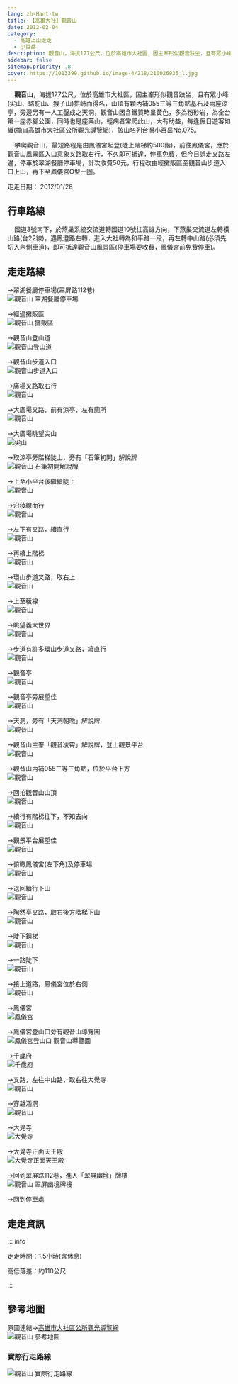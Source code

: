 ```yaml
---
lang: zh-Hant-tw
title: 【高雄大社】觀音山
date: 2012-02-04
category: 
  - 高雄上山走走
  - 小百岳
description: 觀音山，海拔177公尺，位於高雄巿大社區，因主峯形似觀音趺坐，且有眾小峰(尖山、駱駝山、猴子山)拱峙而得名，山頂有顆內補055三等三角點基石及兩座涼亭，旁邊另有一人工鑿成之天洞，觀音山因含鐵質略呈黃色，多為粉砂岩，為全台第一座赤腳公園，同時也是座藥山，輕病者常爬此山，大有助益，每逢假日遊客如織，該山名列台灣小百岳No.075。
sidebar: false
sitemap.priority: .8
cover: https://1013399.github.io/image-4/218/210026935_l.jpg
---
```


    **觀音山**，海拔177公尺，位於高雄巿大社區，因主峯形似觀音趺坐，且有眾小峰(尖山、駱駝山、猴子山)拱峙而得名，山頂有顆內補055三等三角點基石及兩座涼亭，旁邊另有一人工鑿成之天洞，觀音山因含鐵質略呈黃色，多為粉砂岩，為全台第一座赤腳公園，同時也是座藥山，輕病者常爬此山，大有助益，每逢假日遊客如織(摘自高雄市大社區公所觀光導覽網)，該山名列台灣小百岳No.075。  

<!-- more -->

    攀爬觀音山，最短路程是由鳳儀宮起登(陡上階梯約500階)，前往鳳儀宮，應於觀音山風景區入口意象叉路取右行，不久即可抵達，停車免費，但今日誤走叉路左邊，停車於翠湖餐廳停車場，計次收費50元，行程改由經攤販區至觀音山步道入口上山，再下至鳳儀宮O型一圈。

走走日期： 2012/01/28

## 行車路線
    國道3號南下，於燕巢系統交流道轉國道10號往高雄方向，下燕巢交流道左轉橫山路(台22線)，遇鳳澄路左轉，進入大社轉為和平路一段，再左轉中山路(必須先切入內側車道)，即可抵達觀音山風景區(停車場要收費，鳳儀宮前免費停車)。

## 走走路線
→翠湖餐廳停車場(翠屏路112巷)  
![觀音山 翠湖餐廳停車場](https://1013399.github.io/image-4/218/210026756_l.jpg)

→經過攤販區  
![觀音山 攤販區](https://1013399.github.io/image-4/218/210026760_l.jpg)

→觀音山登山道  
![觀音山登山道](https://1013399.github.io/image-4/218/210026764_l.jpg)

→觀音山步道入口  
![觀音山步道入口](https://1013399.github.io/image-4/218/210026780_l.jpg)

→廣場叉路取右行  
![觀音山](https://1013399.github.io/image-4/218/210026784_l.jpg)

→大廣場叉路，前有涼亭，左有廁所  
![觀音山](https://1013399.github.io/image-4/218/210026793_l.jpg)

→大廣場眺望尖山  
![尖山](https://1013399.github.io/image-4/218/210132776_l.jpg)

→取涼亭旁階梯陡上，旁有「石筆初開」解說牌  
![觀音山 石筆初開解說牌](https://1013399.github.io/image-4/218/210118890_l.jpg)

→上至小平台後繼續陡上  
![觀音山](https://1013399.github.io/image-4/218/210026822_l.jpg)

→沿稜線而行  
![觀音山](https://1013399.github.io/image-4/218/210026833_l.jpg)

→左下有叉路，續直行  
![觀音山](https://1013399.github.io/image-4/218/210026850_l.jpg)

→再續上階梯  
![觀音山](https://1013399.github.io/image-4/218/210026855_l.jpg)

→環山步道叉路，取右上  
![觀音山](https://1013399.github.io/image-4/218/210026862_l.jpg)

→上至稜線  
![觀音山](https://1013399.github.io/image-4/218/210026869_l.jpg)

→眺望義大世界  
![觀音山](https://1013399.github.io/image-4/218/210026873_l.jpg)

→步道有許多環山步道叉路，續直行  
![觀音山](https://1013399.github.io/image-4/218/210026879_l.jpg)

→觀音亭  
![觀音山](https://1013399.github.io/image-4/218/210026892_l.jpg)

→觀音亭旁展望佳  
![觀音山](https://1013399.github.io/image-4/218/210026895_l.jpg)

→天洞，旁有「天洞朝暾」解說牌  
![觀音山](https://1013399.github.io/image-4/218/210118883_l.jpg)

→觀音山主峯「觀音凌霄」解說牌，登上觀景平台  
![觀音山](https://1013399.github.io/image-4/218/210026912_l.jpg)

→觀音山內補055三等三角點，位於平台下方  
![觀音山](https://1013399.github.io/image-4/218/210026918_l.jpg)

→回拍觀音山山頂  
![觀音山](https://1013399.github.io/image-4/218/210026921_l.jpg)

→續行有階梯往下，不知去向  
![觀音山](https://1013399.github.io/image-4/218/210026929_l.jpg)

→觀景平台展望佳  
![觀音山](https://1013399.github.io/image-4/218/210026935_l.jpg)

→俯瞰鳳儀宮(左下角)及停車場  
![觀音山](https://1013399.github.io/image-4/218/210026942_l.jpg)

→退回續行下山  
![觀音山](https://1013399.github.io/image-4/218/210026948_l.jpg)

→陶然亭叉路，取右後方階梯下山  
![觀音山](https://1013399.github.io/image-4/218/210026953_l.jpg)

→陡下鋼梯  
![觀音山](https://1013399.github.io/image-4/218/210026958_l.jpg)

→一路陡下  
![觀音山](https://1013399.github.io/image-4/218/210026961_l.jpg)

→接上道路，鳳儀宮位於右側  
![觀音山](https://1013399.github.io/image-4/218/210026967_l.jpg)

→鳳儀宮  
![鳳儀宮](https://1013399.github.io/image-4/218/210026981_l.jpg)

→鳳儀宮登山口旁有觀音山導覽圖  
![鳳儀宮登山口 觀音山導覽圖](https://1013399.github.io/image-4/218/210026986_l.jpg)

→千歲府  
![千歲府](https://1013399.github.io/image-4/218/210026992_l.jpg)

→叉路，左往中山路，取右往大覺寺  
![觀音山](https://1013399.github.io/image-4/218/210026997_l.jpg)

→穿越涵洞  
![觀音山](https://1013399.github.io/image-4/218/210027002_l.jpg)

→大覺寺  
![大覺寺](https://1013399.github.io/image-4/218/210027009_l.jpg)

→大覺寺正面天王殿  
![大覺寺正面天王殿](https://1013399.github.io/image-4/218/210027012_l.jpg)

→回到翠屏路112巷，進入「翠屏幽境」牌樓  
![觀音山 翠屏幽境牌樓 ](https://1013399.github.io/image-4/218/210026734_l.jpg)

→回到停車處

## 走走資訊

::: info

走走時間：1.5小時(含休息)

高低落差：約110公尺

:::

## 參考地圖
原圖連結→[高雄市大社區公所觀光導覽網](http://60.248.57.13/tourism/p0104.html)  
![觀音山 參考地圖](https://1013399.github.io/image-4/218/210118815_l.jpg)

### 實際行走路線  
![觀音山 實際行走路線](https://1013399.github.io/image-4/218/210027169_l.jpg)